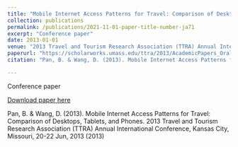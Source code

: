 ```yaml
---
title: "Mobile Internet Access Patterns for Travel: Comparison of Desktops, Tablets, and Phones"
collection: publications
permalink: /publications/2021-11-01-paper-title-number-ja71
excerpt: "Conference paper"
date: 2013-01-01
venue: "2013 Travel and Tourism Research Association (TTRA) Annual International Conference, Kansas City, Missouri"
paperurl: "https://scholarworks.umass.edu/ttra/2013/AcademicPapers_Oral/20/"
citation: "Pan, B. & Wang, D. (2013). Mobile Internet Access Patterns for Travel: Comparison of Desktops, Tablets, and Phones. 2013 Travel and Tourism Research Association (TTRA) Annual International Conference, Kansas City, Missouri, 20-22 Jun, 2013 (2013)"

---
```

Conference paper

[Download paper here](https://scholarworks.umass.edu/ttra/2013/AcademicPapers_Oral/20/)

Pan, B. & Wang, D. (2013). Mobile Internet Access Patterns for Travel: Comparison of Desktops, Tablets, and Phones. 2013 Travel and Tourism Research Association (TTRA) Annual International Conference, Kansas City, Missouri, 20-22 Jun, 2013 (2013)

